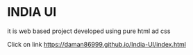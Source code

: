 # INDIA UI
it is web based project developed using pure html ad css

Click on link https://daman86999.github.io/India-UI/index.html
